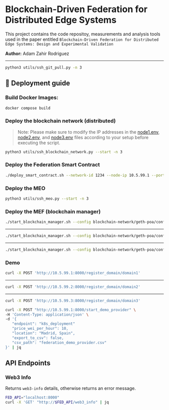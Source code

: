 # Blockchain-Driven Federation for Distributed Edge Systems

This project contains the code repositoy, measurements and analysis tools used in the paper entitled `Blockchain-Driven Federation for Distributed Edge Systems: Design and Experimental Validation`

**Author:** Adam Zahir Rodriguez

---

```bash
python3 utils/ssh_git_pull.py -n 3
```

## 🚀 Deployment guide

### Build Docker Images:
```bash
docker compose build
```

### Deploy the blockchain network (distributed)

> Note: Please make sure to modify the IP addresses in the [node1.env](./config/dlt/node1.env), [node2.env](./config/dlt/node2.env), and [node3.env](./config/dlt/node3.env) files according to your setup before executing the script.

```bash
python3 utils/ssh_blockchain_network.py --start -n 3
```

### Deploy the Federation Smart Contract

```bash
./deploy_smart_contract.sh --network-id 1234 --node-ip 10.5.99.1 --port 3334 --protocol ws
```

### Deploy the MEO

```bash
python3 utils/ssh_meo.py --start -n 3
```

### Deploy the MEF (blockchain manager)
```bash
./start_blockchain_manager.sh --config blockchain-network/geth-poa/config/node1.env --domain-function consumer
```
---
```bash
./start_blockchain_manager.sh --config blockchain-network/geth-poa/config/node2.env --domain-function provider
```
---
```bash
./start_blockchain_manager.sh --config blockchain-network/geth-poa/config/node3.env --domain-function provider
```

### Demo
```bash
curl -X POST 'http://10.5.99.1:8000/register_domain/domain1' 
```
---
```bash
curl -X POST 'http://10.5.99.2:8000/register_domain/domain2' 
```
---
```bash
curl -X POST 'http://10.5.99.3:8000/register_domain/domain3' 
```

```bash
curl -X POST "http://10.5.99.1:8000/start_demo_provider" \
-H 'Content-Type: application/json' \
-d '{
   "endpoint": "k8s_deployment"
   "price_wei_per_hour": 10,
   "location": "Madrid, Spain",
   "export_to_csv": false,
   "csv_path": "federation_demo_provider.csv"
}' | jq
```

## API Endpoints

### Web3 Info
Returns `web3-info` details, otherwise returns an error message.

```bash
FED_API="localhost:8000"
curl -X 'GET' "http://$FED_API/web3_info" | jq
```